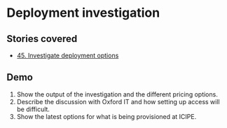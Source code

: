 # Deployment investigation

## Stories covered

- [45. Investigate deployment options](https://github.com/icipe-official/vectoratlas-software-code/issues/45)

## Demo

1. Show the output of the investigation and the different pricing options.
1. Describe the discussion with Oxford IT and how setting up access will be difficult.
1. Show the latest options for what is being provisioned at ICIPE.

